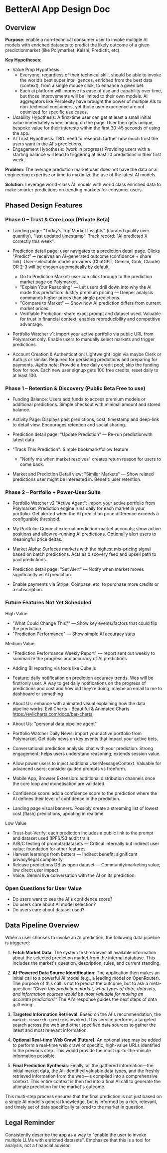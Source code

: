 # BetterAI App Design Doc

## Overview
**Purpose**: enable a non-technical consumer user to invoke multiple AI models with enriched datasets to predict the likely outcome of a given predictionmarket (like Polymarket, Kalshi, PredictIt, etc).

**Key Hypotheses**: 
- Value Prop Hypothesis:
   - Everyone, regardless of their technical skill, should be able to invoke the world’s best super intelligences, enriched from the best data (context), from a single mouse click, to enhance a given bet.
   - Each ai platform will improve its ease of use and capability over time, but those improvements will be limited to their own models. AI aggregators like Perplexity have brought the power of multiple AIs to non-technical consumers, yet those user experience are not optimized for specific use cases.
- Usability Hypothesis: A first-time user can get at least a small initial value immediately when landing on the page. User then gets unique, bespoke value for their interests within the first 30-45 seconds of using the app.
- AI Trust Hypothesis: TBD: need to research further how much trust the users want in the AI's predictions.
- Engagement Hypothesis: (work in progress) Providing users with a starting balance will lead to triggering at least 10 predictions in their first week.


**Problem**:
The average prediction market user does not have the data or ai engineering expertise or time to maximize the use of the latest AI models. 

**Solution**: Leverage world-class AI models with world class enriched data to make smarter predictions on trending markets for consumer users.


## Phased Design Features

### Phase 0 – Trust & Core Loop (Private Beta)


- Landing page: "Today's Top Market Insights" (curated quality over quantity), "last updated timestamp". Track record:  "AI predicted X correctly this week".

- Prediction detail page: user navigates to a prediction detail page. Clicks “Predict” ➞ receives an AI-generated outcome (confidence + share link). User-selectable model providers (ChatGPT, Gemini, Grok, Claude) OR 2-3 will be chosen automatically by default.
  - Go to Prediction Market: user can click through to the prediction market page on Polymarket.
  - "Explain Your Reasoning" — Let users drill down into why the AI made this prediction. Justify premium pricing — Deeper analysis commands higher prices than single predictions.
  - "Compare to Market" — Show how AI prediction differs from current market prices.
  - Verifiable Prediction: share exact prompt and dataset used. Valuable for trust in financial context; enables reproducibility and competitive advantage.

- Portfolio Watcher v1: import your active portfolio via public URL from Polymarket only. Enable users to manually select markets and trigger predictions.


- Account Creation & Authentication: Lightweight login via maybe Clerk or Auth.js or similar. Required for persisting predictions and preparing for payments.  *Alpha note*: Provide a free daily credit pool; skip the funding flow for now. Each new user signup gets 100 free credits, reset daily to at least 100.


### Phase 1 – Retention & Discovery (Public Beta Free to use)
- Funding Balance: Users add funds to access premium models or additional predictions. Simple checkout with minimal amount and stored balance.

- Activity Page: Displays past predictions, cost, timestamp and deep-link to detail view. Encourages retention and social sharing.

- Prediction detail page: "Update Prediction" — Re-run predictionwith latest data

- "Track This Prediction":
    Simple bookmark/follow feature
   - "Notify me when market resolves" creates return reason for users to come back.

- Market and Prediction Detail view: "Similar Markets" — Show related predictions user might be interested in. Benefit: user retention.

### Phase 2 – Portfolio + Power-User Suite

- Portfolio Watcher v2 "Active Agent": import your active portfolio from Polymarket. Prediction engine runs daily for each market in your portfolio. Get alerted when the AI prediction price difference exceeds a configurable threshold.

- My Portfolio: Connect external prediction-market accounts; show active positions and allow re-running AI predictions. Optionally alert users to meaningful price deltas.

- Market Alpha: Surfaces markets with the highest mis-pricing signal based on batch predictions. Acts as discovery feed and upsell path to paid predictions.

- Prediction detail page: "Set Alert" — Notify when market moves significantly vs AI prediction.

- Enable payments via Stripe, Coinbase, etc. to purchase more credits or a subscription.



### Future Features Not Yet Scheduled

High Value

- "What Could Change This?" — Show key events/factors that could flip the prediction
- "Prediction Performance" — Show simple AI accuracy stats

Medium Value
- "Prediction Performance Weekly Report" — report sent out weekly to summarize the progress and accuracy of AI predictions
- Adding BI reporting via tools like Cube.js
- Feature: daily notification on prediction accuracy trends. Wes will be first/only user. A way to get daily notifications on the progress of predictions and cost and how old they’re doing, maybe an email to me to dashboard or something
- About Us: enhance with animated visual explaining how the data pipeline works. Evil Charts - Beautiful & Animated Charts https://evilcharts.com/docs/bar-charts
- About Us: "personal data pipeline agent"

- Portfolio Watcher Daily News: import your active portfolio from Polymarket. Get daily news on key events that impact your active bets.

- Conversational prediction analysis: chat with your prediction. Strong engagement; helps users understand reasoning; extends session value. 
- Allow power users to inject additionalUserMessageContext. Valuable for advanced users; consider guided prompts vs freeform.
- Mobile App, Browser Extension: additional distribution channels once the core loop and monetisation are validated.
- Confidence score: add a confidence score to the prediction where the AI defines their level of confidence in the prediction.
- Landing page visual banners. Possibly create a streaming list of lowest cost (flash) predictions, updating in realtime

Low Value
- Trust-but-Verify: each prediction includes a public link to the prompt and dataset used (IPFS/S3 audit trail).
- A/B/C testing of prompts/datasets — Critical internally but indirect user value; foundation for other features  
- Harvest learnings from betters — Indirect benefit; significant privacy/legal complexity
- Release predictions DB as open dataset — Community/marketing value; low direct user impact
- Voice: Gemini live conversation with the AI on its prediction.

### Open Questions for User Value
- Do users want to see the AI's confidence score?
- Do users care about AI model selection?
- Do users care about dataset used?




## Data Pipeline Overview

When a user chooses to invoke an AI prediction, the following data pipeline is triggered:

1.  **Fetch Market Data**: The system first retrieves all available information about the selected prediction market from the internal database. This includes the market's question, description, rules, and current standing.

2.  **AI-Powered Data Source Identification**: The application then makes an initial call to a powerful AI model (e.g., a leading model on OpenRouter). The purpose of this call is not to predict the outcome, but to ask a meta-question: *"Given this prediction market, what types of data, datasets, and information sources would be most valuable for making an accurate prediction?"* The AI's response guides the next steps of data gathering.

3.  **Targeted Information Retrieval**: Based on the AI's recommendation, the `market-research-service` is invoked. This service performs a targeted search across the web and other specified data sources to gather the latest and most relevant information.

4.  **Optional Real-time Web Crawl (Future)**: An optional step may be added to perform a real-time web crawl of specific, high-value URLs identified in the previous step. This would provide the most up-to-the-minute information possible.

5.  **Final Prediction Synthesis**: Finally, all the gathered information—the initial market data, the AI-identified valuable data types, and the freshly retrieved information from the web—is compiled into a comprehensive context. This entire context is then fed into a final AI call to generate the ultimate prediction for the market's outcome.

This multi-step process ensures that the final prediction is not just based on a single AI model's general knowledge, but is informed by a rich, relevant, and timely set of data specifically tailored to the market in question.

## Legal Reminder
Consistently describe the app as a way to "enable the user to invoke multiple LLMs with enriched datasets". Emphasize that this is a tool for analysis, not a financial advisor.

